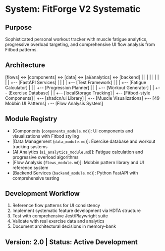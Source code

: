 # System: FitForge V2 Systematic

## Purpose
Sophisticated personal workout tracker with muscle fatigue analytics, progressive overload targeting, and comprehensive UI flow analysis from Fitbod patterns.

## Architecture
[flows] <-> [components] <-> [data] <-> [ai/analytics] <-> [backend]
  |           |              |         |                |
  |           |              |         |                +-- [FastAPI Services]
  |           |              |         |                +-- [Test Framework]
  |           |              |         +-- [Fatigue Calculator]
  |           |              |         +-- [Progression Planner]
  |           |              |         +-- [Workout Generator]
  |           |              +-- [Exercise Database]
  |           |              +-- [localStorage Tracking]
  |           +-- [Fitbod-style Components]
  |           +-- [shadcn/ui Library]
  |           +-- [Muscle Visualizations]
  +-- [49 Mobbin UI Patterns]
  +-- [Flow Analysis System]

## Module Registry
- [Components (`components_module.md`)]: UI components and visualizations with Fitbod styling
- [Data Management (`data_module.md`)]: Exercise database and workout tracking systems
- [AI Analytics (`ai_analytics_module.md`)]: Fatigue calculation and progressive overload algorithms
- [Flow Analysis (`flows_module.md`)]: Mobbin pattern library and UI reference system
- [Backend Services (`backend_module.md`)]: Python FastAPI with comprehensive testing

## Development Workflow
1. Reference flow patterns for UI consistency
2. Implement systematic feature development via HDTA structure
3. Test with comprehensive Jest/Playwright suite
4. Validate with real exercise data and analytics
5. Document architectural decisions in memory-bank

## Version: 2.0 | Status: Active Development